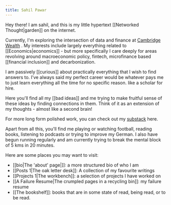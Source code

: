 ```yaml
---
title: Sahil Pawar
---
```

Hey there! I am sahil, and this is my little hypertext [[Networked Thought|garden]] on the internet. 

Currently, I'm exploring the intersection of data and finance at [Cambridge Wealth](https://www.cambridgewealth.in/) . My interests include largely everything related to [[Economics|economics]] - but more specifically I care deeply for areas revolving around macroeconomic policy, fintech, microfinance based [[financial inclusion]] and decarbonization. 

I am passively [[curious]] about practically everything that I wish to find answers to. I’ve always said my perfect career would be whatever pays me to just learn everything all the time for no specific reason. like a scholar for hire.

Here you'll find all my [[bad ideas]] and me trying to make fruitful sense of these ideas by finding connections in them. Think of it as an extension of my thoughts - almost like a second brain! 

For more long form polished work, you can check out my [substack](https://sahilpawar.substack.com/) here. 

Apart from all this, you'll find me playing or watching football, reading books, listening to podcasts or trying to improve my German. I also have begun running regularly and am currently trying to break the mental block of 5 kms in 20 minutes.

Here are some places you may want to visit:
- [[bio|The 'about' page|]]: a more structured bio of who I am
- [[Posts 1|The oak letter desk]]: A collection of my favourite writings
- [[Projects 1|The workbench]]: a selection of projects I have worked on
- [[A Failure Resume|The crumpled pages in a recycling bin]]: my failure resume
- [[The bookshelf]]: books that are in some state of read, being read, or to be read.







